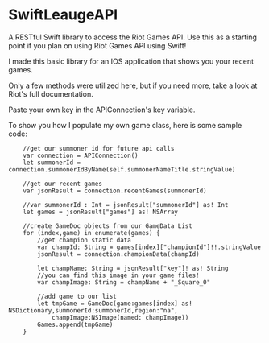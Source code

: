 # SwiftLeaugeAPI
A RESTful Swift library to access the Riot Games API. Use this as a starting point if you plan on using Riot Games API using Swift!

I made this basic library for an IOS application that shows you your recent games.

Only a few methods were utilized here, but if you need more, take a look at Riot's full documentation.

Paste your own key in the APIConnection's key variable.

To show you how I populate my own game class, here is some sample code:

        //get our summoner id for future api calls
        var connection = APIConnection()
        let summonerId = connection.summonerIdByName(self.summonerNameTitle.stringValue)
        
        //get our recent games
        var jsonResult = connection.recentGames(summonerId)
        
        //var summonerId : Int = jsonResult["summonerId"] as! Int
        let games = jsonResult["games"] as! NSArray
        
        //create GameDoc objects from our GameData List
        for (index,game) in enumerate(games) {
            //get champion static data
            var champId: String = games[index]["championId"]!!.stringValue
            jsonResult = connection.championData(champId)
            
            let champName: String = jsonResult["key"]! as! String
            //you can find this image in your game files!
            var champImage: String = champName + "_Square_0"

            //add game to our list
            let tmpGame = GameDoc(game:games[index] as! NSDictionary,summonerId:summonerId,region:"na",
                champImage:NSImage(named: champImage))
            Games.append(tmpGame)
        }

